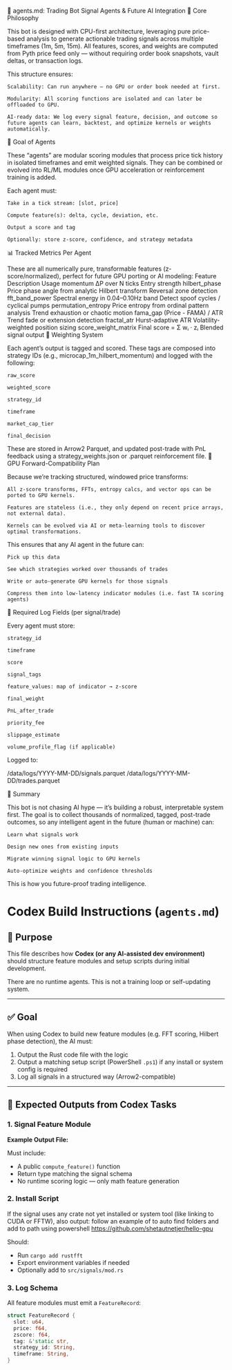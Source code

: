 🤖 agents.md: Trading Bot Signal Agents & Future AI Integration
🧠 Core Philosophy

This bot is designed with CPU-first architecture, leveraging pure price-based analysis to generate actionable trading signals across multiple timeframes (1m, 5m, 15m).
All features, scores, and weights are computed from Pyth price feed only — without requiring order book snapshots, vault deltas, or transaction logs.

This structure ensures:

    Scalability: Can run anywhere — no GPU or order book needed at first.

    Modularity: All scoring functions are isolated and can later be offloaded to GPU.

    AI-ready data: We log every signal feature, decision, and outcome so future agents can learn, backtest, and optimize kernels or weights automatically.

🎯 Goal of Agents

These “agents” are modular scoring modules that process price tick history in isolated timeframes and emit weighted signals.
They can be combined or evolved into RL/ML modules once GPU acceleration or reinforcement training is added.

Each agent must:

    Take in a tick stream: [slot, price]

    Compute feature(s): delta, cycle, deviation, etc.

    Output a score and tag

    Optionally: store z-score, confidence, and strategy metadata

📊 Tracked Metrics Per Agent

These are all numerically pure, transformable features (z-score/normalized), perfect for future GPU porting or AI modeling:
Feature	Description	Usage
momentum	ΔP over N ticks	Entry strength
hilbert_phase	Price phase angle from analytic Hilbert transform	Reversal zone detection
fft_band_power	Spectral energy in 0.04–0.10Hz band	Detect spoof cycles / cyclical pumps
permutation_entropy	Price entropy from ordinal pattern analysis	Trend exhaustion or chaotic motion
fama_gap	(Price - FAMA) / ATR	Trend fade or extension detection
fractal_atr	Hurst-adaptive ATR	Volatility-weighted position sizing
score_weight_matrix	Final score = Σ wᵢ · zᵢ	Blended signal output
🧬 Weighting System

Each agent’s output is tagged and scored. These tags are composed into strategy IDs (e.g., microcap_1m_hilbert_momentum) and logged with the following:

    raw_score

    weighted_score

    strategy_id

    timeframe

    market_cap_tier

    final_decision

These are stored in Arrow2 Parquet, and updated post-trade with PnL feedback using a strategy_weights.json or .parquet reinforcement file.
🚀 GPU Forward-Compatibility Plan

Because we’re tracking structured, windowed price transforms:

    All z-score transforms, FFTs, entropy calcs, and vector ops can be ported to GPU kernels.

    Features are stateless (i.e., they only depend on recent price arrays, not external data).

    Kernels can be evolved via AI or meta-learning tools to discover optimal transformations.

This ensures that any AI agent in the future can:

    Pick up this data

    See which strategies worked over thousands of trades

    Write or auto-generate GPU kernels for those signals

    Compress them into low-latency indicator modules (i.e. fast TA scoring agents)

🧾 Required Log Fields (per signal/trade)

Every agent must store:

    strategy_id

    timeframe

    score

    signal_tags

    feature_values: map of indicator → z-score

    final_weight

    PnL_after_trade

    priority_fee

    slippage_estimate

    volume_profile_flag (if applicable)

Logged to:

/data/logs/YYYY-MM-DD/signals.parquet
/data/logs/YYYY-MM-DD/trades.parquet

🧠 Summary

This bot is not chasing AI hype — it’s building a robust, interpretable system first.
The goal is to collect thousands of normalized, tagged, post-trade outcomes, so any intelligent agent in the future (human or machine) can:

    Learn what signals work

    Design new ones from existing inputs

    Migrate winning signal logic to GPU kernels

    Auto-optimize weights and confidence thresholds

This is how you future-proof trading intelligence.
# Codex Build Instructions (`agents.md`)

## 🧠 Purpose

This file describes how **Codex (or any AI-assisted dev environment)** should structure feature modules and setup scripts during initial development.

There are no runtime agents. This is not a training loop or self-updating system.

---

## ✅ Goal

When using Codex to build new feature modules (e.g. FFT scoring, Hilbert phase detection), the AI must:

1. Output the Rust code file with the logic
2. Output a matching setup script (PowerShell `.ps1`) if any install or system config is required
3. Log all signals in a structured way (Arrow2-compatible)

---

## 📂 Expected Outputs from Codex Tasks

### 1. Signal Feature Module
**Example Output File:**

Must include:
- A public `compute_feature()` function
- Return type matching the signal schema
- No runtime scoring logic — only math feature generation

### 2. Install Script
If the signal uses any crate not yet installed or system tool (like linking to CUDA or FFTW), also output:
follow an example of to auto find folders and add to path using powershell https://github.com/shetautnetjer/hello-gpu


Should:
- Run `cargo add rustfft`
- Export environment variables if needed
- Optionally add to `src/signals/mod.rs`

### 3. Log Schema
All feature modules must emit a `FeatureRecord`:

```rust
struct FeatureRecord {
  slot: u64,
  price: f64,
  zscore: f64,
  tag: &'static str,
  strategy_id: String,
  timeframe: String,
}
